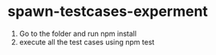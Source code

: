 # spawn-testcases-experment

1. Go to the folder and run npm install
2. execute all the test cases using npm test
